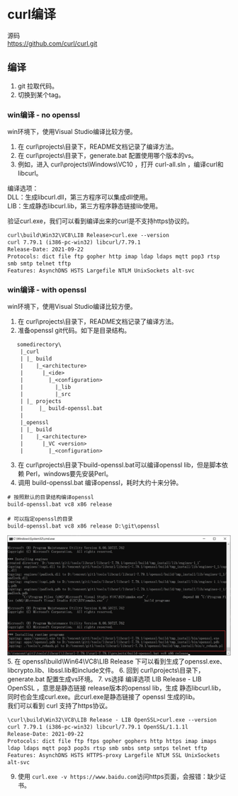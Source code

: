 # curl编译

源码  
https://github.com/curl/curl.git

## 编译
1. git 拉取代码。
2. 切换到某个tag。

### win编译 - no openssl
  win环境下，使用Visual Studio编译比较方便。
1. 在 curl\projects\目录下，README文档记录了编译方法。
2. 在 curl\projects\目录下，generate.bat 配置使用哪个版本的vs。
3. 例如，进入 curl\projects\Windows\VC10 ，打开 curl-all.sln ，编译curl和libcurl。

编译选项：  
DLL：生成libcurl.dll，第三方程序可以集成dll使用。  
LIB：生成静态libcurl.lib，第三方程序静态链接lib使用。

验证curl.exe，我们可以看到编译出来的curl是不支持https协议的。
```
curl\build\Win32\VC8\LIB Release>curl.exe --version
curl 7.79.1 (i386-pc-win32) libcurl/7.79.1
Release-Date: 2021-09-22
Protocols: dict file ftp gopher http imap ldap ldaps mqtt pop3 rtsp smb smtp telnet tftp
Features: AsynchDNS HSTS Largefile NTLM UnixSockets alt-svc
```

### win编译 - with openssl
  win环境下，使用Visual Studio编译比较方便。
1. 在 curl\projects\目录下，README文档记录了编译方法。
2. 准备openssl git代码。如下是目录结构。
```
   somedirectory\
    |_curl
    | |_ build
    |    |_<architecture>
    |      |_<ide>
    |        |_<configuration>
    |          |_lib
    |          |_src
    | |_ projects
    |     |_ build-openssl.bat
    |
    |_openssl
    | |_ build
    |    |_<architecture>
    |      |_VC <version>
    |        |_<configuration>
```
3. 在 curl\projects\目录下build-openssl.bat可以编译openssl lib，但是脚本依赖 Perl，windows要先安装Perl。 
4. 调用 build-openssl.bat 编译openssl，耗时大约十来分钟。  
```
# 按照默认的目录结构编译openssl
build-openssl.bat vc8 x86 release

# 可以指定openssl的目录
build-openssl.bat vc8 x86 release D:\git\openssl
```

![20220421171009](https://raw.githubusercontent.com/LittleMali/docs/master/mdPics/20220421171009.png)
5. 在 openssl\build\Win64\VC8\LIB Release 下可以看到生成了openssl.exe、libcrypto.lib、libssl.lib和include文件。
6. 回到 curl\projects\目录下，generate.bat 配置生成vs环境。
7. vs选择 编译选项 LIB Release - LIB OpenSSL ，意思是静态链接 release版本的openssl lib，生成 静态libcurl.lib，同时也会生成curl.exe。此curl.exe是静态链接了 openssl 生成的lib。  
我们可以看到 curl 支持了https协议。
```
\curl\build\Win32\VC8\LIB Release - LIB OpenSSL>curl.exe --version
curl 7.79.1 (i386-pc-win32) libcurl/7.79.1 OpenSSL/1.1.1l
Release-Date: 2021-09-22
Protocols: dict file ftp ftps gopher gophers http https imap imaps ldap ldaps mqtt pop3 pop3s rtsp smb smbs smtp smtps telnet tftp
Features: AsynchDNS HSTS HTTPS-proxy Largefile NTLM SSL UnixSockets alt-svc
```
9. 使用 `curl.exe -v https://www.baidu.com`访问https页面，会报错：缺少证书。